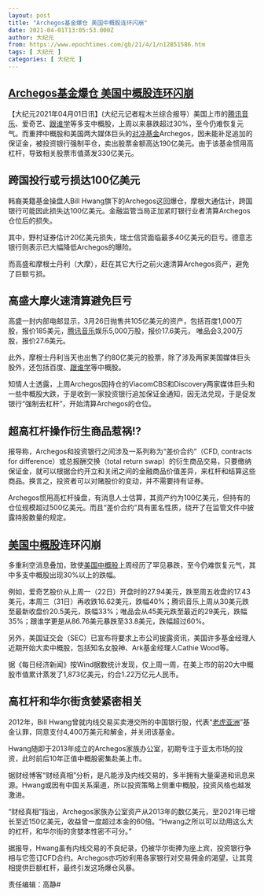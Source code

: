 ```yaml
---
layout: post
title: "Archegos基金爆仓 美国中概股连环闪崩"
date: 2021-04-01T13:05:53.000Z
author: 大纪元
from: https://www.epochtimes.com/gb/21/4/1/n12851586.htm
tags: [ 大纪元 ]
categories: [ 大纪元 ]
---
```

<!--1617282353000-->
[Archegos基金爆仓 美国中概股连环闪崩](https://www.epochtimes.com/gb/21/4/1/n12851586.htm)
------

<div>
<p>【大纪元2021年04月01日讯】(大纪元记者程木兰综合报导）美国上市的<a href="https://www.epochtimes.com/gb/tag/%E8%85%BE%E8%AE%AF%E9%9F%B3%E4%B9%90.html">腾讯音乐</a>、爱奇艺、<a href="https://www.epochtimes.com/gb/tag/%E8%B7%9F%E8%B0%81%E5%AD%A6.html">跟谁学</a>等多支中概股，上周以来暴跌超过30%，至今仍难恢复元气。而重押中概股和美国两大媒体巨头的<a href="https://www.epochtimes.com/gb/tag/%E5%AF%B9%E5%86%B2%E5%9F%BA%E9%87%91.html">对冲基金</a>Archegos，因未能补足追加的保证金，被投资银行强制平仓，卖出股票金额高达190亿美元。由于该基金惯用高杠杆，导致相关股票市值蒸发330亿美元。</p><h2><strong>跨国投行或亏损达100亿美元</strong></h2><p>韩裔美籍基金操盘人Bill Hwang旗下的Archegos这回爆仓，摩根大通估计，跨国银行可能因此损失达100亿美元。金融监管当局正加紧盯银行业者清算Archegos仓位后的损失。</p><p>其中，野村证券估计20亿美元损失，瑞士信贷面临最多40亿美元的巨亏。德意志银行则表示已大幅降低Archegos的曝险。</p><p>而高盛和摩根士丹利（大摩），赶在其它大行之前火速清算Archegos资产，避免了巨额亏损。</p><h2><strong>高盛大摩火速清算避免巨亏</strong></h2><p>高盛一封内部电邮显示，3月26日抛售共105亿美元的资产，包括百度1,000万股，报价185美元，<a href="https://www.epochtimes.com/gb/tag/%E8%85%BE%E8%AE%AF%E9%9F%B3%E4%B9%90.html">腾讯音乐</a>娱乐5,000万股，报价17.6美元， 唯品会3,200万股，报价27.6美元。</p><p>此外，摩根士丹利当天也出售了约80亿美元的股票，除了涉及两家美国媒体巨头股外，还包括百度、<a href="https://www.epochtimes.com/gb/tag/%E8%B7%9F%E8%B0%81%E5%AD%A6.html">跟谁学</a>等中概股。</p><p>知情人士透露，上周Archegos因持仓的ViacomCBS和Discovery两家媒体巨头和一些中概股大跌，于是收到一家投资银行追加保证金通知，因无法兑现，于是促发银行“强制去杠杆”，开始清算Archegos的仓位。</p><h2><strong>超高杠杆操作衍生商品惹祸!?</strong></h2><p>报导称，Archegos和投资银行之间涉及一系列称为“差价合约”（CFD, contracts for difference）或总报酬交换（total return swap）的衍生商品交易，只要缴纳保证金，就可以根据合约开立和关闭之间的金融商品价值差异，来杠杆和结算这些商品。换言之，投资者可以对赌股价的变动，并不需要持有证券。</p><p>Archegos惯用高杠杆操盘，有消息人士估算，其资产约为100亿美元，但持有的仓位规模超过500亿美元。而且“差价合约”具有匿名性质，绕开了在监管文件中披露持股数量的规定。</p><h2><a href="https://www.epochtimes.com/gb/tag/%E7%BE%8E%E5%9B%BD%E4%B8%AD%E6%A6%82%E8%82%A1.html">美国中概股</a>连环闪崩</h2><p>多重利空消息叠加，致使<a href="https://www.epochtimes.com/gb/tag/%E7%BE%8E%E5%9B%BD%E4%B8%AD%E6%A6%82%E8%82%A1.html">美国中概股</a>上周经历了罕见暴跌，至今仍难恢复元气，其中多支中概股出现30%以上的跌幅。</p><p>例如，爱奇艺股价从上周一（22日）开盘时的27.94美元，跌至周五收盘的17.43美元，本周三（31日）再收跌16.62美元，跌幅40%；腾讯音乐上周从30美元跌至最新收盘价20.5美元，跌幅33%；唯品会从45美元跌至最近的29美元，跌幅35%；跟谁学更是从86.76美元暴跌至33.8美元，跌幅超过60%。</p><p>另外，美国证交会（SEC）已宣布将要求上市公司披露资讯，美国许多基金经理人近期开始大卖中概股，包括知名女股神、Ark基金经理人Cathie Wood等。</p><p>据《每日经济新闻》按Wind据数统计发现，仅上周一周，在美上市的前20大中概股市值累计蒸发了1,873亿美元，约合1.22万亿元人民币。</p><h2><strong>高杠杆和华尔街贪婪紧密相关</strong></h2><p>2012年，Bill Hwang曾就内线交易买卖港交所的中国银行股，代表“<a href="https://www.epochtimes.com/gb/tag/%E8%80%81%E8%99%8E%E4%BA%9A%E6%B4%B2.html">老虎亚洲</a>”基金认罪，同意支付4,400万美元和解金，并关闭该基金。</p><p>Hwang随即于2013年成立的Archegos家族办公室，初期专注于亚太市场的投资，此时前后10年正值中概股密集赴美上市。</p><p>据财经博客“财经真相”分析，是凡能涉及内线交易的，多半拥有大量渠道和讯息来源。Hwang或因有中国关系渠道，所以投资策略上侧重中概股，投资风格也越发激进。</p><p>“财经真相”指出，Archegos家族办公室资产从2013年的数亿美元，至2021年已增长至近150亿美元，收益曾一度超过本金的60倍。“Hwang之所以可以动用这么大的杠杆，和华尔街的贪婪本性密不可分。”</p><p>据报导，Hwang虽有内线交易的不良纪录，仍被华尔街捧为座上宾，投资银行争相与它签订CFD合约。Archegos亦巧妙利用各家银行对交易佣金的渴望，让其竞相提供巨额杠杆，最终引发这场爆仓风暴。</p><p>责任编辑：高静#</p>
</div>
